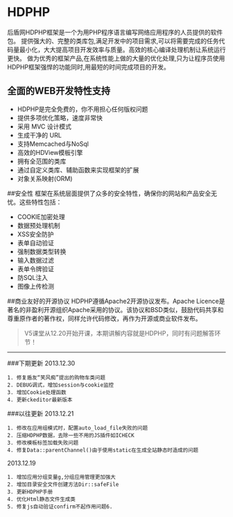 
# HDPHP
后盾网HDPHP框架是一个为用PHP程序语言编写网络应用程序的人员提供的软件包。 提供强大的、完整的类库包,满足开发中的项目需求,可以将需要完成的任务代码量最小化，大大提高项目开发效率与质量。高效的核心编译处理机制让系统运行更快。
做为优秀的框架产品,在系统性能上做的大量的优化处理,只为让程序员使用HDPHP框架强悍的功能同时,用最短的时间完成项目的开发。


## 全面的WEB开发特性支持
* HDPHP是完全免费的，你不用担心任何版权问题
* 提供多项优化策略，速度非常快
* 采用 MVC 设计模式
* 生成干净的 URL
* 支持Memcached与NoSql
* 高效的HDView模板引擎
* 拥有全范围的类库
* 通过自定义类库、辅助函数来实现框架的扩展
* 对象关系映射(ORM)

##安全性
框架在系统层面提供了众多的安全特性，确保你的网站和产品安全无忧。这些特性包括：

* COOKIE加密处理
* 数据预处理机制
* XSS安全防护
* 表单自动验证
* 强制数据类型转换
* 输入数据过滤
* 表单令牌验证
* 防SQL注入
* 图像上传检测


##商业友好的开源协议
HDPHP遵循Apache2开源协议发布。Apache Licence是著名的非盈利开源组织Apache采用的协议。该协议和BSD类似，鼓励代码共享和尊重原作者的著作权，同样允许代码修改，再作为开源或商业软件发布。


> V5课堂从12.20开始开课，本期讲解内容就是HDPHP，同时有问题解答环节！
***


###下期更新
2013.12.30

```
1. 修复盾友“笑风痴”提出的购物车类问题
2. DEBUG调式，增加session与cookie监控
3. 增加Cookie处理函数
4. 更新ckeditor最新版本
```

###以往更新
2013.12.21

```
1. 修改在应用组模式时，配置auto_load_file失败的问题
2. 压缩HDPHP数据，去除一些不用的JS插件如ICHECK
3. 修改模板标签加载失败问题
4. 修复Data::parentChannel()由于使用static在生成全站静态时造成的问题
```
2013.12.19

```
1. 增加应用分组变量g,分组应用管理更加强大
2. 增加目录安全文件创建方法Dir::safeFile
3. 更新HDPHP手册
4. 优化Html静态文件生成类
5. 修复js自动验证confirm不起作用问题6. 
```
